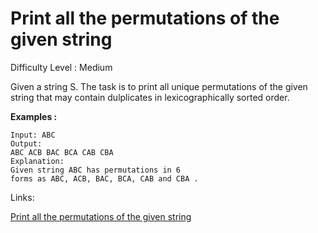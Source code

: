# Print all the permutations of the given string

Difficulty Level : Medium

Given a string S. The task is to print all unique permutations of the given string that may contain dulplicates in lexicographically sorted order. 

**Examples :**

```
Input: ABC
Output:
ABC ACB BAC BCA CAB CBA
Explanation:
Given string ABC has permutations in 6 
forms as ABC, ACB, BAC, BCA, CAB and CBA .
```

Links:

[Print all the permutations of the given string](https://www.geeksforgeeks.org/problems/permutations-of-a-given-string2041/1)